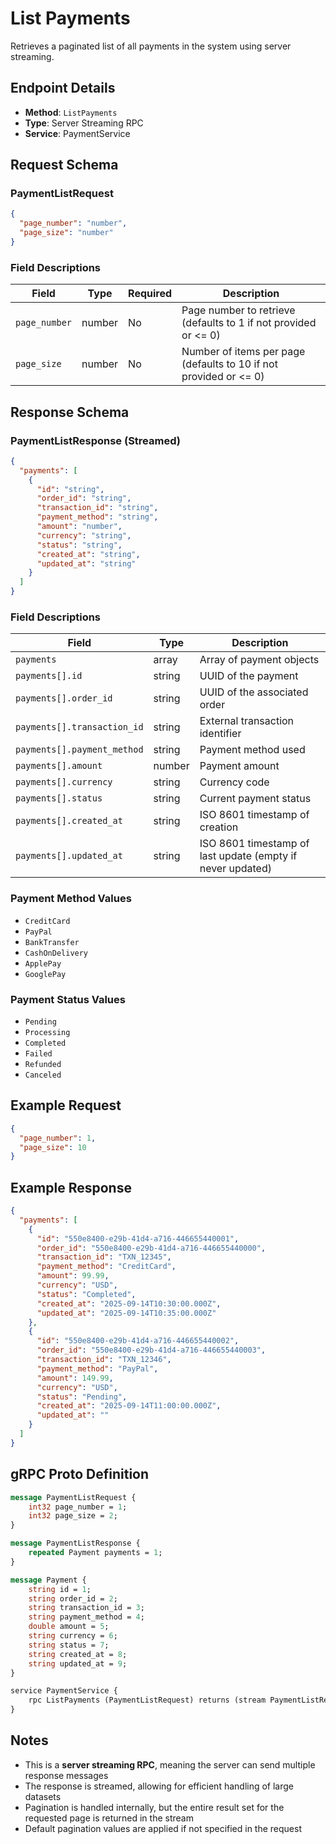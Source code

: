 # List Payments

Retrieves a paginated list of all payments in the system using server streaming.

## Endpoint Details

- **Method**: `ListPayments`
- **Type**: Server Streaming RPC
- **Service**: PaymentService

## Request Schema

### PaymentListRequest

```json
{
  "page_number": "number",
  "page_size": "number"
}
```

### Field Descriptions

| Field | Type | Required | Description |
|-------|------|----------|-------------|
| `page_number` | number | No | Page number to retrieve (defaults to 1 if not provided or <= 0) |
| `page_size` | number | No | Number of items per page (defaults to 10 if not provided or <= 0) |

## Response Schema

### PaymentListResponse (Streamed)

```json
{
  "payments": [
    {
      "id": "string",
      "order_id": "string",
      "transaction_id": "string",
      "payment_method": "string",
      "amount": "number",
      "currency": "string",
      "status": "string",
      "created_at": "string",
      "updated_at": "string"
    }
  ]
}
```

### Field Descriptions

| Field | Type | Description |
|-------|------|-------------|
| `payments` | array | Array of payment objects |
| `payments[].id` | string | UUID of the payment |
| `payments[].order_id` | string | UUID of the associated order |
| `payments[].transaction_id` | string | External transaction identifier |
| `payments[].payment_method` | string | Payment method used |
| `payments[].amount` | number | Payment amount |
| `payments[].currency` | string | Currency code |
| `payments[].status` | string | Current payment status |
| `payments[].created_at` | string | ISO 8601 timestamp of creation |
| `payments[].updated_at` | string | ISO 8601 timestamp of last update (empty if never updated) |

### Payment Method Values

- `CreditCard`
- `PayPal`
- `BankTransfer`
- `CashOnDelivery`
- `ApplePay`
- `GooglePay`

### Payment Status Values

- `Pending`
- `Processing`
- `Completed`
- `Failed`
- `Refunded`
- `Canceled`

## Example Request

```json
{
  "page_number": 1,
  "page_size": 10
}
```

## Example Response

```json
{
  "payments": [
    {
      "id": "550e8400-e29b-41d4-a716-446655440001",
      "order_id": "550e8400-e29b-41d4-a716-446655440000",
      "transaction_id": "TXN_12345",
      "payment_method": "CreditCard",
      "amount": 99.99,
      "currency": "USD",
      "status": "Completed",
      "created_at": "2025-09-14T10:30:00.000Z",
      "updated_at": "2025-09-14T10:35:00.000Z"
    },
    {
      "id": "550e8400-e29b-41d4-a716-446655440002",
      "order_id": "550e8400-e29b-41d4-a716-446655440003",
      "transaction_id": "TXN_12346",
      "payment_method": "PayPal",
      "amount": 149.99,
      "currency": "USD",
      "status": "Pending",
      "created_at": "2025-09-14T11:00:00.000Z",
      "updated_at": ""
    }
  ]
}
```

## gRPC Proto Definition

```proto
message PaymentListRequest {
    int32 page_number = 1;
    int32 page_size = 2;
}

message PaymentListResponse {
    repeated Payment payments = 1;
}

message Payment {
    string id = 1;
    string order_id = 2;
    string transaction_id = 3;
    string payment_method = 4;
    double amount = 5;
    string currency = 6;
    string status = 7;
    string created_at = 8;
    string updated_at = 9;
}

service PaymentService {
    rpc ListPayments (PaymentListRequest) returns (stream PaymentListResponse);
}
```

## Notes

- This is a **server streaming RPC**, meaning the server can send multiple response messages
- The response is streamed, allowing for efficient handling of large datasets
- Pagination is handled internally, but the entire result set for the requested page is returned in the stream
- Default pagination values are applied if not specified in the request
